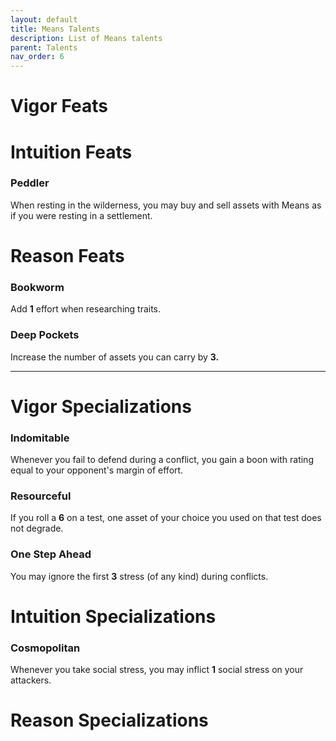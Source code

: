 ```yaml
---
layout: default
title: Means Talents
description: List of Means talents
parent: Talents
nav_order: 6
---
```


# Vigor Feats





# Intuition Feats

### Peddler

When resting in the wilderness, you may buy and sell assets with Means as if you were resting in a settlement.



# Reason Feats

### Bookworm

Add **1** effort when researching traits.

### Deep Pockets

Increase the number of assets you can carry by **3.**


---


# Vigor Specializations

### Indomitable

Whenever you fail to defend during a conflict, you gain a boon with rating equal to your opponent's margin of effort.

### Resourceful

If you roll a **6** on a test, one asset of your choice you used on that test does not degrade.

### One Step Ahead

You may ignore the first **3** stress (of any kind) during conflicts.



# Intuition Specializations

### Cosmopolitan

Whenever you take social stress, you may inflict **1** social stress on your attackers.



# Reason Specializations
